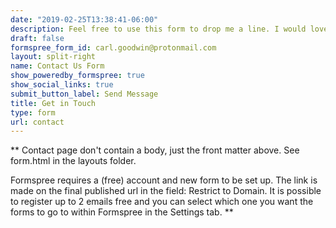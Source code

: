 ```yaml
---
date: "2019-02-25T13:38:41-06:00"
description: Feel free to use this form to drop me a line. I would love to hear about any content you found particularly helpful, or any interest in seeking my help for a freelance project.
draft: false
formspree_form_id: carl.goodwin@protonmail.com
layout: split-right
name: Contact Us Form
show_poweredby_formspree: true
show_social_links: true
submit_button_label: Send Message
title: Get in Touch
type: form
url: contact
---
```


** Contact page don't contain a body, just the front matter above.
See form.html in the layouts folder.

Formspree requires a (free) account and new form to be set up. The link is made on the final published url in the field: Restrict to Domain. It is possible to register up to 2 emails free and you can select which one you want the forms to go to within Formspree in the Settings tab.
**
